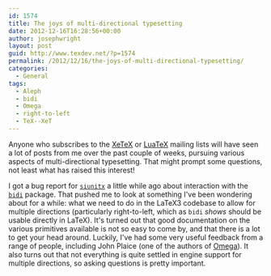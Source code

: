 ```yaml
---
id: 1574
title: The joys of multi-directional typesetting
date: 2012-12-16T16:28:56+00:00
author: josephwright
layout: post
guid: http://www.texdev.net/?p=1574
permalink: /2012/12/16/the-joys-of-multi-directional-typesetting/
categories:
  - General
tags:
  - Aleph
  - bidi
  - Omega
  - right-to-left
  - TeX--XeT
---
```

Anyone who subscribes to the [XeTeX](https://tug.org/mailman/listinfo/xetex) or [LuaTeX](https://tug.org/mailman/listinfo/luatex) mailing lists will have seen a lot of posts from me over the past couple of weeks, pursuing various aspects of multi-directional typesetting. That might prompt some questions, not least what has raised this interest!

I got a bug report for [`siunitx`](https://ctan.org/pkg/siunitx) a little while ago about interaction with the [`bidi`](https://ctan.org/pkg/bidi) package. That pushed me to look at something I've been wondering about for a while: what we need to do in the LaTeX3 codebase to allow for multiple directions (particularly right-to-left, which as `bidi` _shows_ should be usable directly in LaTeX). It's turned out that good documentation on the various primitives available is not so easy to come by, and that there is a lot to get your head around. Luckily, I've had some very useful feedback from a range of people, including John Plaice (one of the authors of [Omega](https://en.wikipedia.org/wiki/Omega_%28TeX%29)). It also turns out that not everything is quite settled in engine support for multiple directions, so asking questions is pretty important.
